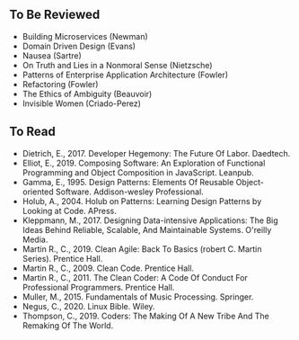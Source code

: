 ## To Be Reviewed

- Building Microservices (Newman)
- Domain Driven Design (Evans)
- Nausea (Sartre)
- On Truth and Lies in a Nonmoral Sense (Nietzsche)
- Patterns of Enterprise Application Architecture (Fowler)
- Refactoring (Fowler)
- The Ethics of Ambiguity (Beauvoir)
- Invisible Women (Criado-Perez)

## To Read

- Dietrich, E., 2017. Developer Hegemony: The Future Of Labor. Daedtech.
- Elliot, E., 2019. Composing Software: An Exploration of Functional Programming
  and Object Composition in JavaScript. Leanpub.
- Gamma, E., 1995. Design Patterns: Elements Of Reusable Object-oriented
  Software. Addison-wesley Professional.
- Holub, A., 2004. Holub on Patterns: Learning Design Patterns by Looking at
  Code. APress.
- Kleppmann, M., 2017. Designing Data-intensive Applications: The Big Ideas
  Behind Reliable, Scalable, And Maintainable Systems. O'reilly Media.
- Martin R., C., 2019. Clean Agile: Back To Basics (robert C. Martin Series).
  Prentice Hall.
- Martin R., C., 2009. Clean Code. Prentice Hall.
- Martin R., C., 2011. The Clean Coder: A Code Of Conduct For Professional
  Programmers. Prentice Hall.
- Muller, M., 2015. Fundamentals of Music Processing. Springer.
- Negus, C., 2020. Linux Bible. Wiley.
- Thompson, C., 2019. Coders: The Making Of A New Tribe And The Remaking Of The
  World.
